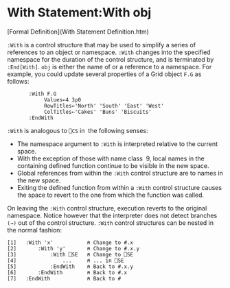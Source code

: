 




<h1 class="heading"><span class="name">With Statement</span><span class="command">:With obj</span></h1>

[Formal Definition](With Statement Definition.htm)



`:With` is a control structure that may be used to simplify a series of references to an object or namespace. `:With` changes into the specified namespace for the duration of the control structure, and is terminated by `:End[With]`. `obj` is either the name of or a reference to a namespace. For example, you could update several properties of a Grid object `F.G` as follows:

```apl
       :With F.G
            Values←4 3⍴0
            RowTitles←'North' 'South' 'East' 'West'
            ColTitles←'Cakes' 'Buns' 'Biscuits'
       :EndWith
```




`:With` is analogous to `⎕CS` in  the following senses:

- The namespace argument to `:With` is interpreted relative to the current space.
- With the exception of those with name class  9, local names in the containing defined function continue to be visible in the new space.
- Global references from within the `:With` control structure are to names in the new space. 
- Exiting the defined function from within a `:With` control structure causes the space to revert to the one from which the function was called.


On leaving the `:With` control structure, execution reverts to the original namespace. Notice however that the interpreter does not detect branches `(→)` out of the control structure. `:With` control structures can be nested in the normal fashion:
```apl
[1]   :With 'x'           ⍝ Change to #.x
[2]       :With 'y'       ⍝ Change to #.x.y
[3]           :With ⎕SE   ⍝ Change to ⎕SE
[4]               ...     ⍝ ... in ⎕SE
[5]           :EndWith    ⍝ Back to #.x.y
[6]       :EndWith        ⍝ Back to #.x
[7]   :EndWith            ⍝ Back to #


```


